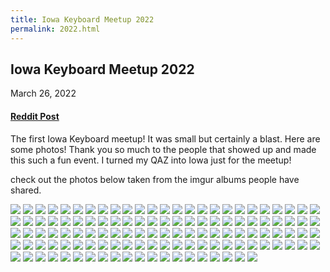 ```yaml
---
title: Iowa Keyboard Meetup 2022
permalink: 2022.html
---
```


## Iowa Keyboard Meetup 2022

March 26, 2022

#### [Reddit Post](https://www.reddit.com/r/MechanicalKeyboards/comments/tqfej3/oops_my_keyboard_turned_into_iowa_iowa_keeb/)

The first Iowa Keyboard meetup! It was small but certainly a blast. Here are some photos! Thank you so much to the people that showed up and made this such a fun event. I turned my QAZ into Iowa just for the meetup!

check out the photos below taken from the imgur albums people have shared.

![](https://i.imgur.com/gTRU4ml.jpeg)
![](https://i.imgur.com/n70XZlS.jpeg)
![](https://i.imgur.com/kzFrFKU.jpeg)
![](https://i.imgur.com/3Xo22jd.jpeg)
![](https://i.imgur.com/yagcQHQ.jpeg)
![](https://i.imgur.com/nw155w7.jpeg)
![](https://i.imgur.com/0yqGp3Q.png)
![](https://i.imgur.com/UipBuOl.jpeg)
![](https://i.imgur.com/ClBLYWM.png)
![](https://i.imgur.com/rxD2qH9.jpeg)
![](https://i.imgur.com/ggtSDpO.png)
![](https://i.imgur.com/40RhydQ.jpeg)
![](https://i.imgur.com/jl1a0AZ.jpeg)
![](https://i.imgur.com/bF3FTBA.jpeg)
![](https://i.imgur.com/hbkHdqe.jpeg)
![](https://i.imgur.com/U1cm2Ei.jpeg)
![](https://i.imgur.com/Ufjdb07.png)
![](https://i.imgur.com/ubFqV6Q.jpeg)
![](https://i.imgur.com/WaWVQwS.jpeg)
![](https://i.imgur.com/Uvm1Gq5.jpeg)
![](https://i.imgur.com/89aKQY1.jpeg)
![](https://i.imgur.com/oehwvF2.jpeg)
![](https://i.imgur.com/CT3k9Cq.jpeg)
![](https://i.imgur.com/MK5Bnq3.jpeg)
![](https://i.imgur.com/4BQfZ7o.jpeg)
![](https://i.imgur.com/iF6ljzo.jpeg)
![](https://i.imgur.com/XROHwKp.jpeg)
![](https://i.imgur.com/FszRT1z.jpeg)
![](https://i.imgur.com/Uzr99fO.jpeg)
![](https://i.imgur.com/qxQ0ZjQ.jpeg)
![](https://i.imgur.com/YjuKPS7.png)
![](https://i.imgur.com/ACpV2xh.jpeg)
![](https://i.imgur.com/tTkcwe0.jpeg)
![](https://i.imgur.com/BMaCxG0.jpeg)
![](https://i.imgur.com/dJHiKtF.jpeg)
![](https://i.imgur.com/JcENm0Y.jpeg)
![](https://i.imgur.com/4oOl50b.png)
![](https://i.imgur.com/Yxo8tAq.jpeg)
![](https://i.imgur.com/9vMG83H.jpeg)
![](https://i.imgur.com/ib4a2In.png)
![](https://i.imgur.com/QJdgKjy.jpeg)
![](https://i.imgur.com/mSne6xy.jpeg)
![](https://i.imgur.com/MthxUze.jpeg)
![](https://i.imgur.com/eIWJukL.jpeg)
![](https://i.imgur.com/M3VbxpY.jpeg)
![](https://i.imgur.com/UqhH13D.jpeg)
![](https://i.imgur.com/uIRSamL.jpeg)
![](https://i.imgur.com/smNABSb.jpeg)
![](https://i.imgur.com/IP55syE.jpeg)
![](https://i.imgur.com/TK3z7qM.png)
![](https://i.imgur.com/89fUgJK.jpeg)
![](https://i.imgur.com/TcGvCXT.jpeg)
![](https://i.imgur.com/TR15DKH.jpeg)
![](https://i.imgur.com/cimeKPo.png)
![](https://i.imgur.com/TOFMD4C.jpeg)
![](https://i.imgur.com/rwHTyHz.jpeg)
![](https://i.imgur.com/3yQpCo6.jpeg)
![](https://i.imgur.com/TMHUeFx.jpeg)
![](https://i.imgur.com/MMwPFZs.jpeg)
![](https://i.imgur.com/YPp0xOa.jpeg)
![](https://i.imgur.com/YgcB3T3.jpeg)
![](https://i.imgur.com/PJbFfQs.jpeg)
![](https://i.imgur.com/dI4uYIA.jpeg)
![](https://i.imgur.com/2W4w7S9.jpeg)
![](https://i.imgur.com/kXA9X2i.jpeg)
![](https://i.imgur.com/Jw2eHcT.jpeg)
![](https://i.imgur.com/7wxsgdc.jpeg)
![](https://i.imgur.com/P1bZkSo.jpeg)
![](https://i.imgur.com/6tZtPSx.jpeg)
![](https://i.imgur.com/t1Ck6A3.jpeg)
![](https://i.imgur.com/h8Ua1Io.jpeg)
![](https://i.imgur.com/LEH96XA.jpeg)
![](https://i.imgur.com/5rDR26y.jpeg)
![](https://i.imgur.com/527ZNbJ.jpeg)
![](https://i.imgur.com/Etn6ubl.jpeg)
![](https://i.imgur.com/J76Fbhi.jpeg)
![](https://i.imgur.com/5UdrLNF.jpeg)
![](https://i.imgur.com/ZFcl3Se.jpeg)
![](https://i.imgur.com/Z3HAvDg.jpeg)
![](https://i.imgur.com/dVOl6q7.jpeg)
![](https://i.imgur.com/nLgvaj2.jpeg)
![](https://i.imgur.com/YzTgar7.jpeg)
![](https://i.imgur.com/bUI1bON.jpeg)
![](https://i.imgur.com/hM3X8Ov.jpeg)
![](https://i.imgur.com/t2gTQaj.jpeg)
![](https://i.imgur.com/HuCJ0iv.jpeg)
![](https://i.imgur.com/HaFZifO.jpeg)
![](https://i.imgur.com/8xkQkUN.jpeg)
![](https://i.imgur.com/5ZsWIe2.jpeg)
![](https://i.imgur.com/QgOht6w.jpeg)
![](https://i.imgur.com/cojJYfJ.jpeg)
![](https://i.imgur.com/aeXq7jE.jpeg)
![](https://i.imgur.com/nvni3HE.jpeg)
![](https://i.imgur.com/zYjUaSQ.jpeg)
![](https://i.imgur.com/OCE3Vf6.jpeg)
![](https://i.imgur.com/G3Keotg.jpeg)
![](https://i.imgur.com/qPIzVFc.jpeg)
![](https://i.imgur.com/7IyBqlV.jpeg)
![](https://i.imgur.com/EeMV7aD.jpeg)
![](https://i.imgur.com/IGjdz01.jpeg)
![](https://i.imgur.com/T9WduGG.jpeg)
![](https://i.imgur.com/dltysjT.jpeg)
![](https://i.imgur.com/nfMVXLh.jpeg)
![](https://i.imgur.com/0rMhU8o.jpeg)
![](https://i.imgur.com/cdSLrHv.jpeg)
![](https://i.imgur.com/TC0j7be.jpeg)
![](https://i.imgur.com/lCk288B.jpeg)
![](https://i.imgur.com/Y4tY3lU.jpeg)
![](https://i.imgur.com/vSDdJ1T.jpeg)
![](https://i.imgur.com/s7cpl7f.jpeg)
![](https://i.imgur.com/5g4dzpD.jpeg)
![](https://i.imgur.com/Y4i620e.jpeg)
![](https://i.imgur.com/PPjCFl6.jpeg)
![](https://i.imgur.com/JFrfLVm.jpeg)
![](https://i.imgur.com/u8Ctnkt.jpeg)
![](https://i.imgur.com/6Pl87rO.jpeg)
![](https://i.imgur.com/o1YqkyD.jpeg)
![](https://i.imgur.com/8ThL9Mf.jpeg)
![](https://i.imgur.com/YS3x7X0.jpeg)
![](https://i.imgur.com/FczK9Up.jpeg)